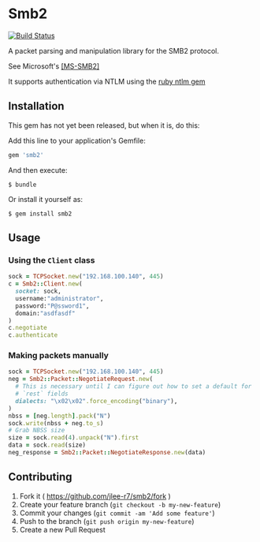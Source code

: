 # Smb2

[![Build Status](https://travis-ci.org/jlee-r7/smb2.svg?branch=master)](https://travis-ci.org/jlee-r7/smb2)

A packet parsing and manipulation library for the SMB2 protocol.

See Microsoft's [[MS-SMB2]](http://msdn.microsoft.com/en-us/library/cc246482.aspx)

It supports authentication via NTLM using the [ruby ntlm gem](https://rubygems.org/gems/rubyntlm)

## Installation

This gem has not yet been released, but when it is, do this:

Add this line to your application's Gemfile:

```ruby
gem 'smb2'
```

And then execute:

    $ bundle

Or install it yourself as:

    $ gem install smb2

## Usage

### Using the `Client` class

```ruby
sock = TCPSocket.new("192.168.100.140", 445)
c = Smb2::Client.new(
  socket: sock,
  username:"administrator",
  password:"P@ssword1",
  domain:"asdfasdf"
)
c.negotiate
c.authenticate
```

### Making packets manually

```ruby
sock = TCPSocket.new("192.168.100.140", 445)
neg = Smb2::Packet::NegotiateRequest.new(
  # This is necessary until I can figure out how to set a default for
  # `rest` fields
  dialects: "\x02\x02".force_encoding("binary"),
)
nbss = [neg.length].pack("N")
sock.write(nbss + neg.to_s)
# Grab NBSS size
size = sock.read(4).unpack("N").first
data = sock.read(size)
neg_response = Smb2::Packet::NegotiateResponse.new(data)

```

## Contributing

1. Fork it ( https://github.com/jlee-r7/smb2/fork )
2. Create your feature branch (`git checkout -b my-new-feature`)
3. Commit your changes (`git commit -am 'Add some feature'`)
4. Push to the branch (`git push origin my-new-feature`)
5. Create a new Pull Request
